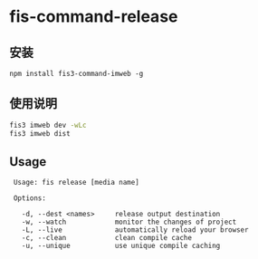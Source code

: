 # fis-command-release

## 安装

```base
npm install fis3-command-imweb -g
```

## 使用说明

```bash
fis3 imweb dev -wLc
fis3 imweb dist
```

## Usage

     Usage: fis release [media name]

     Options:

       -d, --dest <names>     release output destination
       -w, --watch            monitor the changes of project
       -L, --live             automatically reload your browser
       -c, --clean            clean compile cache
       -u, --unique           use unique compile caching
